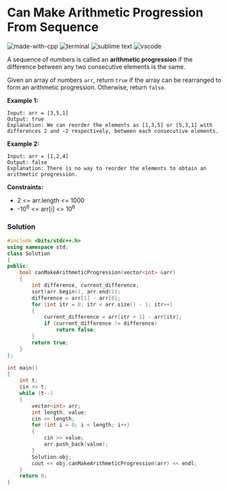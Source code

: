 # Can Make Arithmetic Progression From Sequence
![made-with-cpp](https://img.shields.io/badge/Made%20with-C++-007396.svg)
![terminal](https://img.shields.io/badge/Windows%20Terminal-4D4D4D?logo=windows%20terminal&logoColor=white)
![sublime text](https://img.shields.io/badge/sublime_text-%23575757.svg?logo=sublime-text&logoColor=important)
![vscode](https://img.shields.io/badge/Visual_Studio_Code-0078D4?logo=visual%20studio%20code&logoColor=white)

A sequence of numbers is called an **arithmetic progression** if the difference between any two consecutive elements is the same.

Given an array of numbers `arr`, return `true` if the array can be rearranged to form an arithmetic progression. Otherwise, return `false`.

__Example 1:__
```
Input: arr = [3,5,1]
Output: true
Explanation: We can reorder the elements as [1,3,5] or [5,3,1] with differences 2 and -2 respectively, between each consecutive elements.
```

__Example 2:__
```
Input: arr = [1,2,4]
Output: false
Explanation: There is no way to reorder the elements to obtain an arithmetic progression.
```

__Constraints:__
- 2 <= arr.length <= 1000
- -10<sup>6</sup> <= arr[i] <= 10<sup>6</sup>


### Solution
```cpp
#include <bits/stdc++.h>
using namespace std;
class Solution
{
public:
    bool canMakeArithmeticProgression(vector<int> &arr)
    {
        int difference, current_difference;
        sort(arr.begin(), arr.end());
        difference = arr[1] - arr[0];
        for (int itr = 0; itr < arr.size() - 1; itr++)
        {
            current_difference = arr[itr + 1] - arr[itr];
            if (current_difference != difference)
                return false;
        }
        return true;
    }
};

int main()
{
    int t;
    cin >> t;
    while (t--)
    {
        vector<int> arr;
        int length, value;
        cin >> length;
        for (int i = 0; i < length; i++)
        {
            cin >> value;
            arr.push_back(value);
        }
        Solution obj;
        cout << obj.canMakeArithmeticProgression(arr) << endl;
    }
    return 0;
}
```